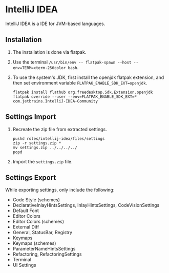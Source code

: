 # IntelliJ IDEA

IntelliJ IDEA is a IDE for JVM-based languages.

## Installation

1. The installation is done via flatpak.

2. Use the terminal `/usr/bin/env -- flatpak-spawn --host --env=TERM=xterm-256color bash`.

3. To use the system's JDK, first install the openjdk flatpak extension, and then set environment variable `FLATPAK_ENABLE_SDK_EXT=openjdk`.

   ```shell
   flatpak install flathub org.freedesktop.Sdk.Extension.openjdk
   flatpak override --user --env=FLATPAK_ENABLE_SDK_EXT=* com.jetbrains.IntelliJ-IDEA-Community
   ```

## Settings Import

1. Recreate the zip file from extracted settings.

   ```shell
   pushd roles/intellij-idea/files/settings
   zip -r settings.zip *
   mv settings.zip ../../../../
   popd
   ```

2. Import the `settings.zip` file.

## Settings Export

While exporting settings, only include the following:

- Code Style (schemes)
- DeclarativeInlayHintsSettings, InlayHintsSettings, CodeVisionSettings
- Default Font
- Editor Colors
- Editor Colors (schemes)
- External Diff
- General, StatusBar, Registry
- Keymaps
- Keymaps (schemes)
- ParameterNameHintsSettings
- Refactoring, RefactoringSettings
- Terminal
- UI Settings
